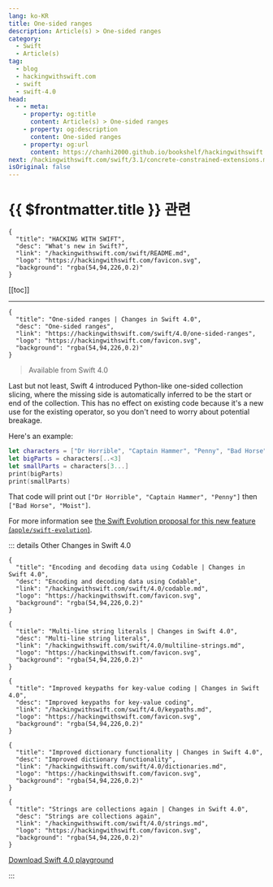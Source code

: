 ```yaml
---
lang: ko-KR
title: One-sided ranges
description: Article(s) > One-sided ranges
category:
  - Swift
  - Article(s)
tag: 
  - blog
  - hackingwithswift.com
  - swift
  - swift-4.0
head:
  - - meta:
    - property: og:title
      content: Article(s) > One-sided ranges
    - property: og:description
      content: One-sided ranges
    - property: og:url
      content: https://chanhi2000.github.io/bookshelf/hackingwithswift.com/swift/4.0/one-sided-ranges.html
next: /hackingwithswift.com/swift/3.1/concrete-constrained-extensions.md
isOriginal: false
---
```


# {{ $frontmatter.title }} 관련

```component VPCard
{
  "title": "HACKING WITH SWIFT",
  "desc": "What's new in Swift?",
  "link": "/hackingwithswift.com/swift/README.md",
  "logo": "https://hackingwithswift.com/favicon.svg",
  "background": "rgba(54,94,226,0.2)"
}
```

[[toc]]

---

```component VPCard
{
  "title": "One-sided ranges | Changes in Swift 4.0",
  "desc": "One-sided ranges",
  "link": "https://hackingwithswift.com/swift/4.0/one-sided-ranges", 
  "logo": "https://hackingwithswift.com/favicon.svg",
  "background": "rgba(54,94,226,0.2)"
}
```

> Available from Swift 4.0

Last but not least, Swift 4 introduced Python-like one-sided collection slicing, where the missing side is automatically inferred to be the start or end of the collection. This has no effect on existing code because it's a new use for the existing operator, so you don't need to worry about potential breakage.

Here's an example:

```swift
let characters = ["Dr Horrible", "Captain Hammer", "Penny", "Bad Horse", "Moist"]
let bigParts = characters[..<3]
let smallParts = characters[3...]
print(bigParts)
print(smallParts)
```

That code will print out `["Dr Horrible", "Captain Hammer", "Penny"]` then `["Bad Horse", "Moist"]`.

For more information see [the Swift Evolution proposal for this new feature (<VPIcon icon="iconfont icon-github"/>`apple/swift-evolution`)](https://github.com/apple/swift-evolution/blob/master/proposals/0172-one-sided-ranges.md).

::: details Other Changes in Swift 4.0

```component VPCard
{
  "title": "Encoding and decoding data using Codable | Changes in Swift 4.0",
  "desc": "Encoding and decoding data using Codable",
  "link": "/hackingwithswift.com/swift/4.0/codable.md",
  "logo": "https://hackingwithswift.com/favicon.svg",
  "background": "rgba(54,94,226,0.2)"
}
```

```component VPCard
{
  "title": "Multi-line string literals | Changes in Swift 4.0",
  "desc": "Multi-line string literals",
  "link": "/hackingwithswift.com/swift/4.0/multiline-strings.md",
  "logo": "https://hackingwithswift.com/favicon.svg",
  "background": "rgba(54,94,226,0.2)"
}
```

```component VPCard
{
  "title": "Improved keypaths for key-value coding | Changes in Swift 4.0",
  "desc": "Improved keypaths for key-value coding",
  "link": "/hackingwithswift.com/swift/4.0/keypaths.md",
  "logo": "https://hackingwithswift.com/favicon.svg",
  "background": "rgba(54,94,226,0.2)"
}
```

```component VPCard
{
  "title": "Improved dictionary functionality | Changes in Swift 4.0",
  "desc": "Improved dictionary functionality",
  "link": "/hackingwithswift.com/swift/4.0/dictionaries.md",
  "logo": "https://hackingwithswift.com/favicon.svg",
  "background": "rgba(54,94,226,0.2)"
}
```

```component VPCard
{
  "title": "Strings are collections again | Changes in Swift 4.0",
  "desc": "Strings are collections again",
  "link": "/hackingwithswift.com/swift/4.0/strings.md",
  "logo": "https://hackingwithswift.com/favicon.svg",
  "background": "rgba(54,94,226,0.2)"
}
```
<!-- 
```component VPCard
{
  "title": "One-sided ranges | Changes in Swift 4.0",
  "desc": "One-sided ranges",
  "link": "/hackingwithswift.com/swift/4.0/one-sided-ranges.md",
  "logo": "https://hackingwithswift.com/favicon.svg",
  "background": "rgba(54,94,226,0.2)"
}
```
-->
[<VPIcon icon="fas fa-file-zipper"/>Download Swift 4.0 playground](https://hackingwithswift.com/files/playgrounds/swift/playground-3-1-to-4-0.playground.zip)

:::

